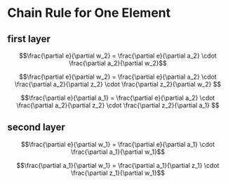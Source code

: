 # Chain Rule for One Element

## first layer

$$\frac{\partial e}{\partial w_2} = \frac{\partial e}{\partial a_2}
\cdot \frac{\partial a_2}{\partial w_2}$$

$$\frac{\partial e}{\partial w_2} = \frac{\partial e}{\partial a_2}
\cdot \frac{\partial a_2}{\partial z_2}
\cdot \frac{\partial z_2}{\partial w_2} $$

$$\frac{\partial e}{\partial a_1} = \frac{\partial e}{\partial a_2}
\cdot \frac{\partial a_2}{\partial z_2}
\cdot \frac{\partial z_2}{\partial a_1} $$

## second layer

$$\frac{\partial e}{\partial w_1} = \frac{\partial e}{\partial a_1} 
\cdot \frac{\partial a_1}{\partial w_1}$$

$$\frac{\partial a_1}{\partial w_1} = \frac{\partial a_1}{\partial z_1} 
\cdot \frac{\partial z_1}{\partial w_1}$$
